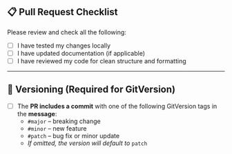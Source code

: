 ## 📋 Pull Request Checklist

Please review and check all the following:

- [ ] I have tested my changes locally
- [ ] I have updated documentation (if applicable)
- [ ] I have reviewed my code for clean structure and formatting

---

## 🚀 Versioning (Required for GitVersion)

- [ ] The **PR includes a commit** with one of the following GitVersion tags in the **message**:
  - `#major` – breaking change
  - `#minor` – new feature
  - `#patch` – bug fix or minor update  
  - _If omitted, the version will default to_ `patch`